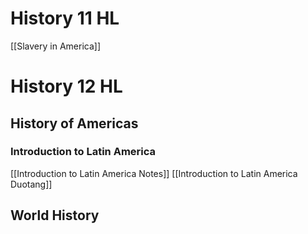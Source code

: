 
# History 11 HL

[[Slavery in America]]

# History 12 HL

## History of Americas
### Introduction to Latin America
[[Introduction to Latin America Notes]]
[[Introduction to Latin America Duotang]]
## World History
